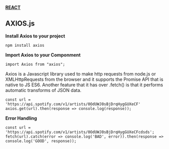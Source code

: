 [**REACT**](react.md)



## AXIOS.js

**Install Axios to your project**

    npm install axios

**Import Axios to your Componment**

    import Axios from "axios";

Axios is a Javascript library used to make http requests from node.js or XMLHttpRequests from the browser and it supports the Promise API that is native to JS ES6. Another feature that it has over .fetch() is that it performs automatic transforms of JSON data.

    const url = 'https://api.spotify.com/v1/artists/0OdUWJ0sBjDrqHygGUXeCF'
    axios.get(url).then(response => console.log(response));

**Error Handling**

    const url = 'https://api.spotify.com/v1/artists/0OdUWJ0sBjDrqHygGUXeCFcdsds';
    fetch(url).catch(error => console.log('BAD', error)).then(response => console.log('GOOD', response));
    
    
